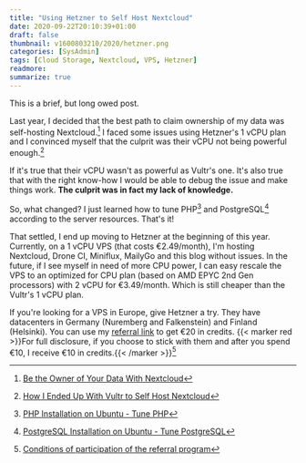 ```yaml
---
title: "Using Hetzner to Self Host Nextcloud"
date: 2020-09-22T20:10:39+01:00
draft: false
thumbnail: v1600803210/2020/hetzner.png
categories: [SysAdmin]
tags: [Cloud Storage, Nextcloud, VPS, Hetzner]
readmore: 
summarize: true
---
```


This is a brief, but long owed post.

Last year, I decided that the best path to claim ownership of my data was self-hosting Nextcloud.[^1] I faced some issues using Hetzner's 1 vCPU plan and I convinced myself that the culprit was their vCPU not being powerful enough.[^2]

If it's true that their vCPU wasn't as powerful as Vultr's one. It's also true that with the right know-how I would be able to debug the issue and make things work. **The culprit was in fact my lack of knowledge.**

<!--more-->

So, what changed? I just learned how to tune PHP[^3] and PostgreSQL[^4] according to the server resources. That's it!

That settled, I end up moving to Hetzner at the beginning of this year. Currently, on a 1 vCPU VPS (that costs €2.49/month), I'm hosting Nextcloud, Drone CI, Miniflux, MailyGo and this blog without issues. In the future, if I see myself in need of more CPU power, I can easy rescale the VPS to an optimized for CPU plan (based on AMD EPYC 2nd Gen processors) with 2 vCPU for €3.49/month. Which is still cheaper than the Vultr's 1 vCPU plan.

If you're looking for a VPS in Europe, give Hetzner a try. They have datacenters in Germany (Nuremberg and Falkenstein) and Finland (Helsinki). You can use my [referral link](https://hetzner.cloud/?ref=c3vVEBlaZbLD) to get €20 in credits. {{< marker red >}}For full disclosure, if you choose to stick with them and after you spend €10, I receive €10 in credits.{{< /marker >}}[^5]

[^1]: [Be the Owner of Your Data With Nextcloud](/be-the-owner-of-your-data-with-nextcloud/)
[^2]: [How I Ended Up With Vultr to Self Host Nextcloud](/how-i-ended-up-with-vultr-to-self-host-nextcloud/)
[^3]: [PHP Installation on Ubuntu - Tune PHP](/php-installation-on-ubuntu/#tune-php)
[^4]: [PostgreSQL Installation on Ubuntu - Tune PostgreSQL](/postgresql-installation-on-ubuntu/#tune-postgresql)
[^5]: [Conditions of participation of the referral program](https://console.hetzner.cloud/assets/legal/Referral-Programm_en.pdf)
